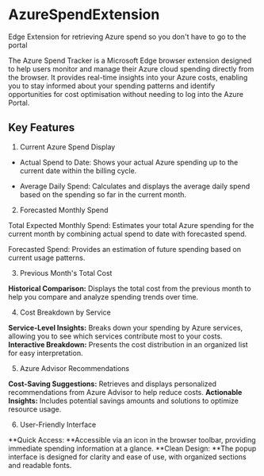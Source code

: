 # AzureSpendExtension
Edge Extension for retrieving Azure spend so you don't have to go to the portal 

The Azure Spend Tracker is a Microsoft Edge browser extension designed to help users monitor and manage their Azure cloud spending directly from the browser. It provides real-time insights into your Azure costs, enabling you to stay informed about your spending patterns and identify opportunities for cost optimisation without needing to log into the Azure Portal.

## Key Features

1. Current Azure Spend Display

  - Actual Spend to Date: Shows your actual Azure spending up to the current date within the billing cycle.

  - Average Daily Spend: Calculates and displays the average daily spend based on the spending so far in the current month.

2. Forecasted Monthly Spend

  Total Expected Monthly Spend: Estimates your total Azure spending for the current month by combining actual spend to date with forecasted spend.

  Forecasted Spend: Provides an estimation of future spending based on current usage patterns.

3. Previous Month's Total Cost

**Historical Comparison:** Displays the total cost from the previous month to help you compare and analyze spending trends over time.

4. Cost Breakdown by Service

**Service-Level Insights:** Breaks down your spending by Azure services, allowing you to see which services contribute most to your costs.
**Interactive Breakdown:** Presents the cost distribution in an organized list for easy interpretation.

5. Azure Advisor Recommendations

**Cost-Saving Suggestions:** Retrieves and displays personalized recommendations from Azure Advisor to help reduce costs.
**Actionable Insights:** Includes potential savings amounts and solutions to optimize resource usage.

6. User-Friendly Interface

**Quick Access: **Accessible via an icon in the browser toolbar, providing immediate spending information at a glance.
**Clean Design: **The popup interface is designed for clarity and ease of use, with organized sections and readable fonts.
